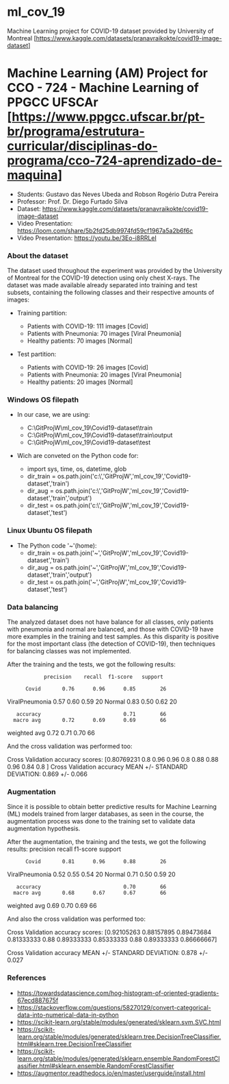 # ml_cov_19
Machine Learning project for COVID-19 dataset provided by University of Montreal [https://www.kaggle.com/datasets/pranavraikokte/covid19-image-dataset]

# Machine Learning (AM) Project for CCO - 724 - Machine Learning of PPGCC UFSCAr [https://www.ppgcc.ufscar.br/pt-br/programa/estrutura-curricular/disciplinas-do-programa/cco-724-aprendizado-de-maquina]
- Students: Gustavo das Neves Ubeda and Robson Rogério Dutra Pereira
- Professor: Prof. Dr. Diego Furtado Silva
- Dataset: https://www.kaggle.com/datasets/pranavraikokte/covid19-image-dataset
- Video Presentation: https://loom.com/share/5b2fd25db9974fd59cf1967a5a2b6f6c
- Video Presentation: https://youtu.be/3Eo-i8RRLeI

### About the dataset
The dataset used throughout the experiment was provided by the University of Montreal for the COVID-19 detection using only chest X-rays. The dataset was made available already separated into training and test subsets, containing the following classes and their respective amounts of images:
- Training partition:
   - Patients with COVID-19: 111 images [Covid]
   - Patients with Pneumonia: 70 images [Viral Pneumonia]
   - Healthy patients: 70 images [Normal]

- Test partition:
   - Patients with COVID-19: 26 images [Covid]
   - Patients with Pneumonia: 20 images [Viral Pneumonia]
   - Healthy patients: 20 images [Normal]

### Windows OS filepath
- In our case, we are using:
   - C:\GitProjW\ml_cov_19\Covid19-dataset\train
   - C:\GitProjW\ml_cov_19\Covid19-dataset\train\output
   - C:\GitProjW\ml_cov_19\Covid19-dataset\test

- Wich are conveted on the Python code for:
   - import sys, time, os, datetime, glob
   - dir_train = os.path.join('c:\\','GitProjW','ml_cov_19','Covid19-dataset','train')
   - dir_aug = os.path.join('c:\\','GitProjW','ml_cov_19','Covid19-dataset','train','output')
   - dir_test = os.path.join('c:\\','GitProjW','ml_cov_19','Covid19-dataset','test')

### Linux Ubuntu OS filepath
- The Python code '~'(home):
   - dir_train = os.path.join('~','GitProjW','ml_cov_19','Covid19-dataset','train')
   - dir_aug = os.path.join('~','GitProjW','ml_cov_19','Covid19-dataset','train','output')
   - dir_test = os.path.join('~','GitProjW','ml_cov_19','Covid19-dataset','test')

### Data balancing
The analyzed dataset does not have balance for all classes, only patients with pneumonia and normal are balanced, and those with COVID-19 have more examples in the training and test samples. As this disparity is positive for the most important class (the detection of COVID-19), then techniques for balancing classes was not implemented.

After the training and the tests, we got the following results:

                precision    recall  f1-score   support

          Covid       0.76      0.96      0.85        26
 ViralPneumonia       0.57      0.60      0.59        20
         Normal       0.83      0.50      0.62        20

       accuracy                           0.71        66
      macro avg       0.72      0.69      0.69        66
   weighted avg       0.72      0.71      0.70        66

And the cross validation was performed too:

Cross Validation accuracy scores: [0.80769231 0.8        0.96       0.96       0.8        0.88
 0.88       0.96       0.84       0.8       ]
Cross Validation accuracy MEAN +/- STANDARD DEVIATION: 0.869 +/- 0.066

### Augmentation
Since it is possible to obtain better predictive results for Machine Learning (ML) models trained from larger databases, as seen in the course, the augmentation process was done to the training set to validate data augmentation hypothesis.

After the augmentation, the training and the tests, we got the following results:
                 precision    recall  f1-score   support

          Covid       0.81      0.96      0.88        26
 ViralPneumonia       0.52      0.55      0.54        20
         Normal       0.71      0.50      0.59        20

       accuracy                           0.70        66
      macro avg       0.68      0.67      0.67        66
   weighted avg       0.69      0.70      0.69        66

And also the cross validation was performed too:

Cross Validation accuracy scores: [0.92105263 0.88157895 0.89473684 0.81333333 0.88       0.89333333
 0.85333333 0.88       0.89333333 0.86666667]

Cross Validation accuracy MEAN +/- STANDARD DEVIATION: 0.878 +/- 0.027

### References
- https://towardsdatascience.com/hog-histogram-of-oriented-gradients-67ecd887675f
- https://stackoverflow.com/questions/58270129/convert-categorical-data-into-numerical-data-in-python
- https://scikit-learn.org/stable/modules/generated/sklearn.svm.SVC.html
- https://scikit-learn.org/stable/modules/generated/sklearn.tree.DecisionTreeClassifier.html#sklearn.tree.DecisionTreeClassifier
- https://scikit-learn.org/stable/modules/generated/sklearn.ensemble.RandomForestClassifier.html#sklearn.ensemble.RandomForestClassifier
- https://augmentor.readthedocs.io/en/master/userguide/install.html